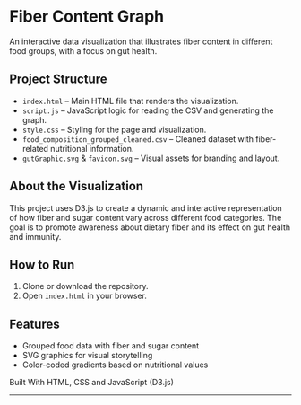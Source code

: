 # Fiber Content Graph

An interactive data visualization that illustrates fiber content in different food groups, with a focus on gut health.

## Project Structure

- `index.html` – Main HTML file that renders the visualization.
- `script.js` – JavaScript logic for reading the CSV and generating the graph.
- `style.css` – Styling for the page and visualization.
- `food_composition_grouped_cleaned.csv` – Cleaned dataset with fiber-related nutritional information.
- `gutGraphic.svg` & `favicon.svg` – Visual assets for branding and layout.

## About the Visualization

This project uses D3.js to create a dynamic and interactive representation of how fiber and sugar content vary across different food categories. The goal is to promote awareness about dietary fiber and its effect on gut health and immunity.

## How to Run

1. Clone or download the repository.
2. Open `index.html` in your browser.

## Features

- Grouped food data with fiber and sugar content
- SVG graphics for visual storytelling
- Color-coded gradients based on nutritional values

Built With HTML, CSS and JavaScript (D3.js)

---
